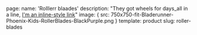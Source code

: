 page:
    name: 'Rolllerr blaades'
    description: "They got wheels for days\_all in a line, [I'm an inline-style link](https://www.google.com)"
    image: { src: 750x750-fit-Bladerunner-Phoenix-Kids-RollerBlades-BlackPurple.png }
template: product
slug: roller-blades
